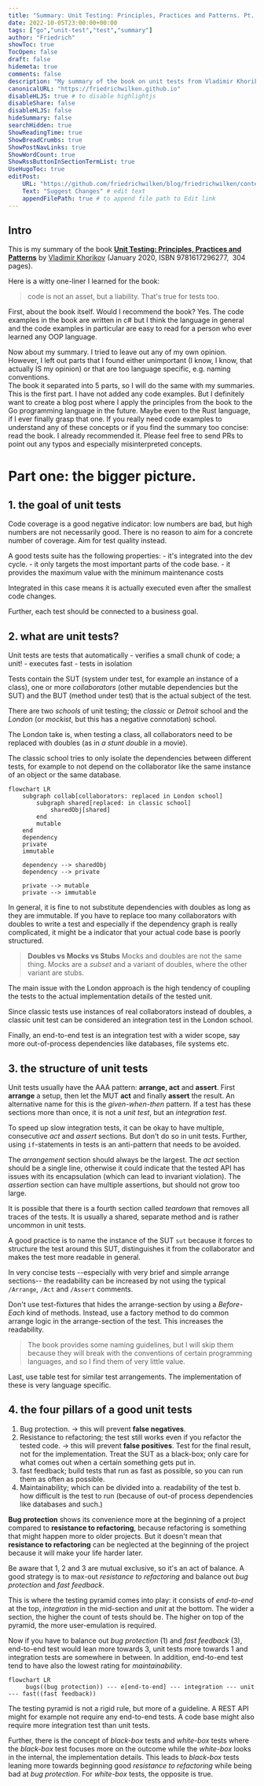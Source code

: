 ```yaml
---
title: "Summary: Unit Testing: Principles, Practices and Patterns. Pt. 1"
date: 2022-10-05T23:00:00+00:00
tags: ["go","unit-test","test","summary"]
author: "Friedrich"
showToc: true
TocOpen: false
draft: false
hidemeta: true
comments: false
description: "My summary of the book on unit tests from Vladimir Khorikov"
canonicalURL: "https://friedrichwilken.github.io"
disableHLJS: true # to disable highlightjs
disableShare: false
disableHLJS: false
hideSummary: false
searchHidden: true
ShowReadingTime: true
ShowBreadCrumbs: true
ShowPostNavLinks: true
ShowWordCount: true
ShowRssButtonInSectionTermList: true
UseHugoToc: true
editPost:
    URL: "https://github.com/friedrichwilken/blog/friedrichwilken/content/posts"
    Text: "Suggest Changes" # edit text
    appendFilePath: true # to append file path to Edit link
---
```

## Intro

This is my summary of the book [**Unit Testing: Principles, Practices and Patterns**](https://www.manning.com/books/unit-testing?query=%20Vladimir%20Khorikov) by [Vladimir Khorikov](https://github.com/vkhorikov) (January 2020, ISBN 9781617296277,  304 pages). 

Here is a witty one-liner I learned for the book:
> code is not an asset, but a liability. That's true for tests too.

First, about the book itself. 
Would I recommend the book? Yes. 
The code examples in the book are written in c# but I think the language in general and the code examples in particular are easy to read for a person who ever learned any OOP language.

Now about my summary.
I tried to leave out any of my own opinion. However, I left out parts that I found either unimportant (I know, I know, that actually IS my opinion) or that are too language specific, e.g. naming conventions.  
The book it separated into 5 parts, so I will do the same with my summaries. This is the first part.
I have not added any code examples. But I definitely want to create a blog post where I apply the principles from the book to the Go programming language in the future. Maybe even to the Rust language, if I ever finally grasp that one.
If you really need code examples to understand any of these concepts or if you find the summary too concise: read the book. I already recommended it. 
Please feel free to send PRs to point out any typos and especially misinterpreted concepts.

# Part one: the bigger picture.
## 1. the goal of unit tests
Code coverage is a good negative indicator: low numbers are bad, but high numbers are not necessarily good. There is no reason to aim for a concrete number of coverage. Aim for test quality instead.

A good tests suite has the following properties:
	- it's integrated into the dev cycle.
	- it only targets the most important parts of the code base.
	- it provides the maximum value with the minimum maintenance costs

Integrated in this case means it is actually executed even after the smallest code changes.

Further, each test should be connected to a business goal.

## 2. what are unit tests?
Unit tests are tests that automatically
	- verifies a small chunk of code; a unit!
	- executes fast
	- tests in isolation

Tests contain the SUT (system under test, for example an instance of a class), one or more *collaborators* (other mutable dependencies but the SUT) and the BUT (method under test) that is the actual subject of the test. 

There are two *schools* of unit testing; the *classic* or *Detroit* school and the *London* (or *mockist*, but this has a negative connotation) school.

The London take is, when testing a class, all collaborators need to be replaced with doubles (as in *a stunt double* in a movie).

The classic school tries to only isolate the dependencies between different tests, for example to not depend on the collaborator like the same instance of an object or the same database.
```mermaid
flowchart LR
	subgraph collab[collaborators: replaced in London school]
		subgraph shared[replaced: in classic school]
			sharedObj[shared]
		end
		mutable
	end
	dependency
	private
	immutable

	dependency --> sharedObj
	dependency --> private

	private --> mutable
	private --> immutable
```
In general, it is fine to not substitute dependencies with doubles as long as they are immutable. If you have to replace too many collaborators with doubles to write a test and especially if the dependency graph is really complicated, it might be a indicator that your actual code base is poorly structured.

>**Doubles vs Mocks vs Stubs**
>Mocks and doubles are not the same thing. Mocks are a *subset* and a variant of doubles, where the other variant are stubs.

The main issue with the London approach is the high tendency of coupling the tests to the actual implementation details of the tested unit.

Since classic tests use instances of real collaborators instead of doubles, a classic unit test can be considered an integration test in the London school.

Finally, an end-to-end test is an integration test with a wider scope, say more out-of-process dependencies like databases, file systems etc.

## 3. the structure of unit tests
Unit tests usually have the AAA pattern: **arrange, act** and **assert**. First **arrange** a setup, then let the MUT **act** and finally **assert** the result. An alternative name for this is the *given-when-then* pattern. If a test has these sections more than once, it is not a *unit test*, but an *integration test*.

To speed up slow integration tests, it can be okay to have multiple, consecutive *act* and *assert* sections. But don't do so in unit tests. Further, using `if`-statements in tests is an anti-pattern that needs to be avoided. 

The *arrangement* section should always be the largest. The *act* section should be a single line, otherwise it could indicate that the tested API has issues with its encapsulation (which can lead to invariant violation). The *assertion* section can have multiple assertions, but should not grow too large. 

It is possible that there is a fourth section called *teardown* that removes all traces of the tests. It is usually a shared, separate method and is rather uncommon in unit tests.

A good practice is to name the instance of the SUT `sut` because it forces to structure the test around this SUT, distinguishes it from the collaborator and makes the test more readable in general. 

In very concise tests --especially with very brief and simple arrange sections-- the readability can be increased by not using the typical `/Arrange`, `/Act` and `/Assert` comments.

Don't use test-fixtures that hides the arrange-section by using a *Before-Each* kind of methods. Instead, use a factory method to do common arrange logic in the arrange-section of the test. This increases the readability. 

> The book provides some naming guidelines, but I will skip them because they will break with the conventions of certain programming languages, and so I find them of very little value.

Last, use table test for similar test arrangements. The implementation of these is very language specific.

## 4. the four pillars of a good unit tests
1. Bug protection.
	→ this will prevent **false negatives**.
2. Resistance to refactoring; the test still works even if you refactor the tested code.
	→ this will prevent **false positives**. Test for the final result, not for the implementation. Treat the SUT as a black-box; only care for what comes out when a certain something gets put in.
3. fast feedback; build tests that run as fast as possible, so you can run them as often as possible.
4. Maintainability; which can be divided into
	a. readability of the test
	b. how difficult is the test to run (because of out-of process dependencies like databases and such.)

**Bug protection** shows its convenience more at the beginning of a project compared to **resistance to refactoring**, because refactoring is something that might happen more to older projects.  But it doesn't mean that **resistance to refactoring** can be neglected at the beginning of the project because it will make your life harder later.

Be aware that 1, 2 and 3 are mutual exclusive, so it's an act of balance. A good strategy is to max-out *resistance to refactoring* and balance out *bug protection* and *fast feedback*. 

This is where the testing pyramid comes into play: it consists of *end-to-end* at the top, *integration* in the mid-section and *unit* at the bottom. The wider a section, the higher the count of tests should be. The higher on top of the pyramid, the more user-emulation is required.

Now if you have to balance out *bug protection* (1) and *fast feedback* (3), end-to-end test would lean more towards 3, unit tests more towards 1 and integration tests are somewhere in between. In addition, end-to-end test tend to have also the lowest rating for *maintainability*.

```mermaid
flowchart LR
	 bugs((bug protection)) --- e[end-to-end] --- integration --- unit --- fast((fast feedback))
```

The testing pyramid is not a rigid rule, but more of a guideline. A REST API might for example not require any end-to-end tests. A code base might also require more integration test than unit tests.

Further, there is the concept of *black-box* tests and *white-box* tests where the *black-box* test focuses more on the outcome while the *white-box* looks in the internal, the implementation details. This leads to *black-box* tests leaning more towards beginning good *resistance to refactoring* while being bad at *bug protection*. For *white-box* tests, the opposite is true.
